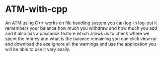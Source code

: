 # ATM-with-cpp
An ATM using C++ works on file handling system you can log-in log-out it remembers your balance how much you withdraw and how much you add and it also has a passbook feature which allows us to check where we spent the money and what is the balance remaining 
you can click view rar and download the exe ignore all the warnings and use the application you will be able to use it very easily.
